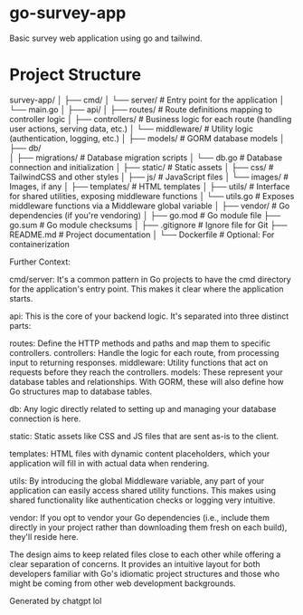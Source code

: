 # go-survey-app
Basic survey web application using go and tailwind.

# Project Structure
survey-app/
│
├── cmd/
│   └── server/          # Entry point for the application
│       └── main.go
│
├── api/
│   ├── routes/          # Route definitions mapping to controller logic
│   ├── controllers/     # Business logic for each route (handling user actions, serving data, etc.)
│   └── middleware/      # Utility logic (authentication, logging, etc.)
│
├── models/              # GORM database models
│
├── db/                  
│   ├── migrations/      # Database migration scripts
│   └── db.go            # Database connection and initialization
│
├── static/              # Static assets
│   ├── css/             # TailwindCSS and other styles
│   ├── js/              # JavaScript files
│   └── images/          # Images, if any
│
├── templates/           # HTML templates
│
├── utils/               # Interface for shared utilities, exposing middleware functions
│   └── utils.go         # Exposes middleware functions via a Middleware global variable
│
├── vendor/              # Go dependencies (if you're vendoring)
│
├── go.mod               # Go module file
├── go.sum               # Go module checksums
│
├── .gitignore           # Ignore file for Git
├── README.md            # Project documentation
│
└── Dockerfile           # Optional: For containerization

Further Context:

cmd/server: It's a common pattern in Go projects to have the cmd directory for the application's entry point. This makes it clear where the application starts.

api: This is the core of your backend logic. It's separated into three distinct parts:

routes: Define the HTTP methods and paths and map them to specific controllers.
controllers: Handle the logic for each route, from processing input to returning responses.
middleware: Utility functions that act on requests before they reach the controllers.
models: These represent your database tables and relationships. With GORM, these will also define how Go structures map to database tables.

db: Any logic directly related to setting up and managing your database connection is here.

static: Static assets like CSS and JS files that are sent as-is to the client.

templates: HTML files with dynamic content placeholders, which your application will fill in with actual data when rendering.

utils: By introducing the global Middleware variable, any part of your application can easily access shared utility functions. This makes using shared functionality like authentication checks or logging very intuitive.

vendor: If you opt to vendor your Go dependencies (i.e., include them directly in your project rather than downloading them fresh on each build), they'll reside here.

The design aims to keep related files close to each other while offering a clear separation of concerns. It provides an intuitive layout for both developers familiar with Go's idiomatic project structures and those who might be coming from other web development backgrounds.

Generated by chatgpt lol
